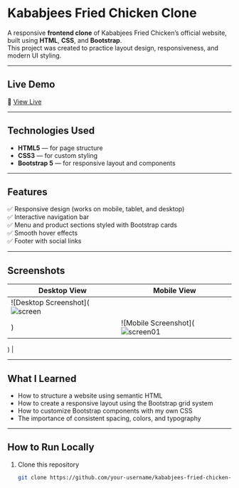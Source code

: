#  Kababjees Fried Chicken Clone

A responsive **frontend clone** of Kababjees Fried Chicken’s official website, built using **HTML**, **CSS**, and **Bootstrap**.  
This project was created to practice layout design, responsiveness, and modern UI styling.

---

##  Live Demo
🔗 [View Live](https://kholaazeem.github.io/kababjees-fried-chickn-clonee/) 


---

## Technologies Used
- **HTML5** — for page structure  
- **CSS3** — for custom styling  
- **Bootstrap 5** — for responsive layout and components  

---

## Features
✅ Responsive design (works on mobile, tablet, and desktop)  
✅ Interactive navigation bar  
✅ Menu and product sections styled with Bootstrap cards  
✅ Smooth hover effects  
✅ Footer with social links  

---

##  Screenshots
| Desktop View | Mobile View |
|---------------|--------------|
| ![Desktop Screenshot](![screen](https://github.com/user-attachments/assets/50600b68-fe94-4f1e-8cbf-0e7548885aee)
) | ![Mobile Screenshot](![screen01](https://github.com/user-attachments/assets/69105c92-0b26-4d57-a5d4-1d1e538a809b)
)
|



---

##  What I Learned
- How to structure a website using semantic HTML  
- How to create a responsive layout using the Bootstrap grid system  
- How to customize Bootstrap components with my own CSS  
- The importance of consistent spacing, colors, and typography  

---

##  How to Run Locally
1. Clone this repository  
   ```bash
   git clone https://github.com/your-username/kababjees-fried-chicken-clone.git
